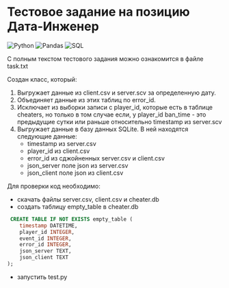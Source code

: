 # Тестовое задание на позицию Дата-Инженер

![Python](https://img.shields.io/badge/Python-3.x-blue) ![Pandas](https://img.shields.io/badge/Pandas-1.x-orange) ![SQL](https://img.shields.io/badge/SQL-green)

C полным текстом тестового задания можно ознакомится в файле task.txt

Создан класс, который:

1. Выгружает данные из client.csv и server.scv за определенную дату.
2. Объединяет данные из этих таблиц по error_id.
3. Исключает из выборки записи с player_id, которые есть в таблице cheaters, но только в том случае если, у player_id ban_time - это предыдущие сутки или раньше относительно timestamp из server.scv
4. Выгружает данные в базу данных SQLite. В ней находятся следующие данные:
   - timestamp из server.csv
   - player_id из client.csv
   - error_id из сджойненных server.csv и client.csv
   - json_server поле json из server.csv
   - json_client поле json из client.csv

Для проверки код необходимо:

- скачать файлы server.csv, client.csv и cheater.db
- cоздать таблицу empty_table в cheater.db

```sql
 CREATE TABLE IF NOT EXISTS empty_table (
    timestamp DATETIME,
    player_id INTEGER,
    event_id INTEGER,
    error_id INTEGER,
    json_server TEXT,
    json_client TEXT
);
```

- запустить test.py
